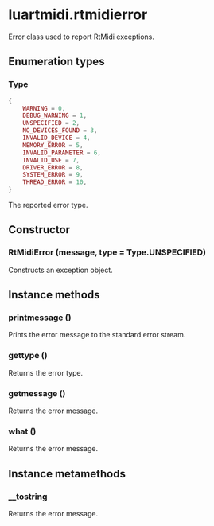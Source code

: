 # luartmidi.rtmidierror

Error class used to report RtMidi exceptions.

## Enumeration types

### Type

```lua
{
	WARNING = 0,
	DEBUG_WARNING = 1,
	UNSPECIFIED = 2,
	NO_DEVICES_FOUND = 3,
	INVALID_DEVICE = 4,
	MEMORY_ERROR = 5,
	INVALID_PARAMETER = 6,
	INVALID_USE = 7,
	DRIVER_ERROR = 8,
	SYSTEM_ERROR = 9,
	THREAD_ERROR = 10,
}
```

The reported error type.

## Constructor

### RtMidiError (message, type = Type.UNSPECIFIED)

Constructs an exception object.

## Instance methods

### printmessage ()

Prints the error message to the standard error stream.

### gettype ()

Returns the error type.

### getmessage ()

Returns the error message.

### what ()

Returns the error message.

## Instance metamethods

### __tostring

Returns the error message.
